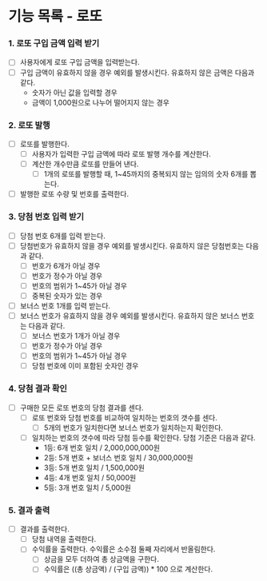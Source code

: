 # 기능 목록 - 로또

### 1. 로또 구입 금액 입력 받기

- [ ] 사용자에게 로또 구입 금액을 입력받는다.
- [ ] 구입 금액이 유효하지 않을 경우 예외를 발생시킨다. 유효하지 않은 금액은 다음과 같다.
  - 숫자가 아닌 값을 입력할 경우
  - 금액이 1,000원으로 나누어 떨어지지 않는 경우

### 2. 로또 발행

- [ ] 로또를 발행한다.
  - [ ] 사용자가 입력한 구입 금액에 따라 로또 발행 개수를 계산한다.
  - [ ] 계산한 개수만큼 로또를 만들어 낸다.
    - [ ] 1개의 로또를 발행할 때, 1~45까지의 중복되지 않는 임의의 숫자 6개를 뽑는다.
- [ ] 발행한 로또 수량 및 번호를 출력한다.

### 3. 당첨 번호 입력 받기

- [ ] 당첨 번호 6개를 입력 받는다.
- [ ] 당첨번호가 유효하지 않을 경우 예외를 발생시킨다. 유효하지 않은 당첨번호는 다음과 같다.
  - [ ] 번호가 6개가 아닐 경우
  - [ ] 번호가 정수가 아닐 경우
  - [ ] 번호의 범위가 1~45가 아닐 경우
  - [ ] 중복된 숫자가 있는 경우
- [ ] 보너스 번호 1개를 입력 받는다.
- [ ] 보너스 번호가 유효하지 않을 경우 예외를 발생시킨다. 유효하지 않은 보너스 번호는 다음과 같다.
  - [ ] 보너스 번호가 1개가 아닐 경우
  - [ ] 번호가 정수가 아닐 경우
  - [ ] 번호의 범위가 1~45가 아닐 경우
  - [ ] 당첨 번호에 이미 포함된 숫자인 경우

### 4. 당첨 결과 확인

- [ ] 구매한 모든 로또 번호의 당첨 결과를 센다.
  - [ ] 로또 번호와 당첨 번호를 비교하여 일치하는 번호의 갯수를 센다.
    - [ ] 5개의 번호가 일치한다면 보너스 번호가 일치하는지 확인한다.
  - [ ] 일치하는 번호의 갯수에 따라 당첨 등수를 확인한다. 당첨 기준은 다음과 같다.
    - 1등: 6개 번호 일치 / 2,000,000,000원
    - 2등: 5개 번호 + 보너스 번호 일치 / 30,000,000원
    - 3등: 5개 번호 일치 / 1,500,000원
    - 4등: 4개 번호 일치 / 50,000원
    - 5등: 3개 번호 일치 / 5,000원

### 5. 결과 출력

- [ ] 결과를 출력한다.
  - [ ] 당첨 내역을 출력한다.
  - [ ] 수익률을 출력한다. 수익률은 소수점 둘째 자리에서 반올림한다.
    - [ ] 상금을 모두 더하여 총 상금액을 구한다.
    - [ ] 수익률은 ((총 상금액) / (구입 금액)) \* 100 으로 계산한다.

